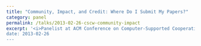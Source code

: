```yaml
---
title: "Community, Impact, and Credit: Where Do I Submit My Papers?"
category: panel
permalink: /talks/2013-02-26-cscw-community-impact
excerpt: '<i>Panelist at ACM Conference on Computer-Supported Cooperative Work (CSCW), 2013-02-26</i><br/>
date: 2013-02-26
---
```

